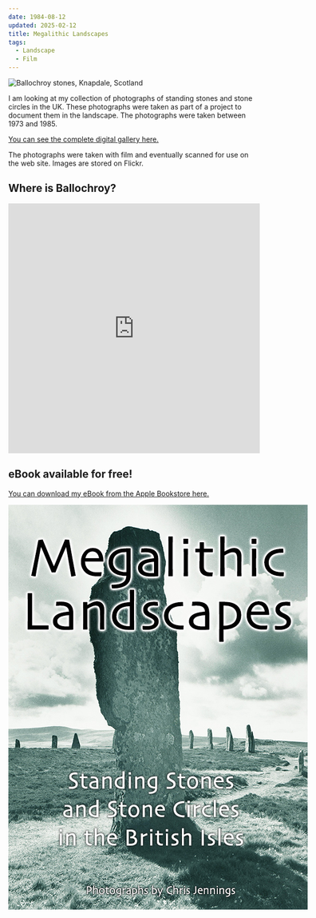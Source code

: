 ```yaml
---
date: 1984-08-12
updated: 2025-02-12
title: Megalithic Landscapes
tags:
  - Landscape
  - Film
---
```

![Ballochroy stones, Knapdale, Scotland](https://live.staticflickr.com/65535/54319778972_5a0b42391a_h_d.jpg)

I am looking at my collection of photographs of standing stones and stone circles in the UK.  These photographs were taken as part of a project to document them in the landscape. The photographs were taken between 1973 and 1985.

<!-- more -->

[You can see the complete digital gallery here.](https://www.chrisjennings.net/projects/megalithic-landscapes/)

The photographs were taken with film and eventually scanned for use on the web site. Images are stored on Flickr.

## Where is Ballochroy?

<div style="max-width:100%;list-style:none; transition: none;overflow:hidden;width:600px;height:500px;"><div id="canvas-for-googlemap" style="height:100%; width:100%;max-width:100%;"><iframe style="height:100%;width:100%;border:0;" frameborder="0" src="https://www.google.com/maps/embed/v1/place?q=Balochroy&key=AIzaSyBFw0Qbyq9zTFTd-tUY6dZWTgaQzuU17R8"></iframe></div><a class="embed-ded-maphtml" href="https://kbj9qpmy.com/bp" id="get-map-data">Internet Provider</a><style>#canvas-for-googlemap img.text-marker{max-width:none!important;background:none!important;}img{max-width:none}</style></div>

## eBook available for free!

[You can download my eBook from the Apple Bookstore here.](https://itunes.apple.com/gb/book/megalithic-landscapes/id581000298?mt=11&uo=4)

![Here is the cover of the eBook](../media/megalithiclandscapescover.jpg)